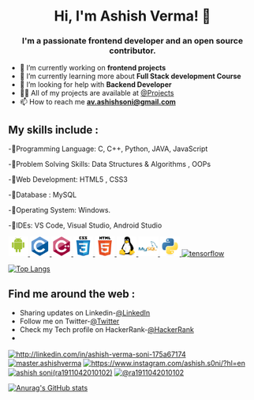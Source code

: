 <h1 align="center">Hi, I'm Ashish Verma! 👋</h1>
<h3 align="center">I'm a passionate frontend developer and an open source contributor.</h3>

- 🔭 I’m currently working on **frontend projects**
- 🌱 I’m currently learning more about **Full Stack development Course**
- 🤝 I’m looking for help with **Backend Developer**
- 👨‍💻 All of my projects are available at <a href="https://github.com/Ashishsoni102?tab=repositories">@Projects </a>
- 📫 How to reach me **av.ashishsoni@gmail.com**

<h2> My skills include :</h2>

-🔹️Programming Language: C, C++, Python, JAVA, JavaScript 

-🔹️Problem Solving Skills: Data Structures & Algorithms , OOPs

-🔹️Web Development: HTML5 , CSS3

-🔹️Database : MySQL

-🔹️Operating System: Windows.

-🔹️IDEs: VS Code, Visual Studio, Android Studio

<p align="left"> <a href="https://developer.android.com" target="_blank" rel="noreferrer"> <img src="https://raw.githubusercontent.com/devicons/devicon/master/icons/android/android-original-wordmark.svg" alt="android" width="40" height="40"/> </a> <a href="https://www.cprogramming.com/" target="_blank" rel="noreferrer"> <img src="https://raw.githubusercontent.com/devicons/devicon/master/icons/c/c-original.svg" alt="c" width="40" height="40"/> </a> <a href="https://www.w3schools.com/cpp/" target="_blank" rel="noreferrer"> <img src="https://raw.githubusercontent.com/devicons/devicon/master/icons/cplusplus/cplusplus-original.svg" alt="cplusplus" width="40" height="40"/> </a> <a href="https://www.w3schools.com/css/" target="_blank" rel="noreferrer"> <img src="https://raw.githubusercontent.com/devicons/devicon/master/icons/css3/css3-original-wordmark.svg" alt="css3" width="40" height="40"/> </a> <a href="https://www.w3.org/html/" target="_blank" rel="noreferrer"> <img src="https://raw.githubusercontent.com/devicons/devicon/master/icons/html5/html5-original-wordmark.svg" alt="html5" width="40" height="40"/> </a> <a href="https://www.linux.org/" target="_blank" rel="noreferrer"> <img src="https://raw.githubusercontent.com/devicons/devicon/master/icons/linux/linux-original.svg" alt="linux" width="40" height="40"/> </a> <a href="https://www.mysql.com/" target="_blank" rel="noreferrer"> <img src="https://raw.githubusercontent.com/devicons/devicon/master/icons/mysql/mysql-original-wordmark.svg" alt="mysql" width="40" height="40"/> </a> <a href="https://www.python.org" target="_blank" rel="noreferrer"> <img src="https://raw.githubusercontent.com/devicons/devicon/master/icons/python/python-original.svg" alt="python" width="40" height="40"/> </a> <a href="https://www.tensorflow.org" target="_blank" rel="noreferrer"> <img src="https://www.vectorlogo.zone/logos/tensorflow/tensorflow-icon.svg" alt="tensorflow" width="40" height="40"/> </a> </p>


[![Top Langs](https://github-readme-stats.vercel.app/api/top-langs/?username=Ashishsoni102)](https://github.com/Ashishsoni102)

<h2> Find me around the web :</h2>

- Sharing updates on Linkedin-<a href="http://linkedin.com/in/ashish-verma-soni-175a67174">@LinkedIn</a>
- Follow me on Twitter-<a href="https://twitter.com/i_m_ashishsoni">@Twitter</a>
- Check my Tech profile on HackerRank-<a href="https://www.hackerrank.com/ashishsoni(ra1911042010102)">@HackerRank</a>
- 
<p align="left">
<a href="https://linkedin.com/in/http://linkedin.com/in/ashish-verma-soni-175a67174" target="blank"><img align="center" src="https://raw.githubusercontent.com/rahuldkjain/github-profile-readme-generator/master/src/images/icons/Social/linked-in-alt.svg" alt="http://linkedin.com/in/ashish-verma-soni-175a67174" height="30" width="40" /></a>
<a href="https://fb.com/master.ashishverma" target="blank"><img align="center" src="https://raw.githubusercontent.com/rahuldkjain/github-profile-readme-generator/master/src/images/icons/Social/facebook.svg" alt="master.ashishverma" height="30" width="40" /></a>
<a href="https://instagram.com/https://www.instagram.com/ashish.s0ni/?hl=en" target="blank"><img align="center" src="https://raw.githubusercontent.com/rahuldkjain/github-profile-readme-generator/master/src/images/icons/Social/instagram.svg" alt="https://www.instagram.com/ashish.s0ni/?hl=en" height="30" width="40" /></a>
<a href="https://www.hackerrank.com/ashish soni(ra1911042010102)" target="blank"><img align="center" src="https://raw.githubusercontent.com/rahuldkjain/github-profile-readme-generator/master/src/images/icons/Social/hackerrank.svg" alt="ashish soni(ra1911042010102)" height="30" width="40" /></a>
<a href="https://www.hackerearth.com/@ra1911042010102" target="blank"><img align="center" src="https://raw.githubusercontent.com/rahuldkjain/github-profile-readme-generator/master/src/images/icons/Social/hackerearth.svg" alt="@ra1911042010102" height="30" width="40" /></a>
</p>

[![Anurag's GitHub stats](https://github-readme-stats.vercel.app/api?username=Ashishsoni102)](https://github.com/anuraghazra/github-readme-stats)
